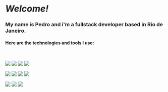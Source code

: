 # <i align="left">Welcome!</i>
### <p align="left">My name is Pedro and i'm a fullstack developer based in Rio de Janeiro.</p>

#### <p align="left">Here are the technologies and tools I use:</p>
<br />

<p>
<img src="https://img.shields.io/badge/-html5-000000?style=for-the-badge" />
<img src="https://img.shields.io/badge/-css3-blue?style=for-the-badge" />
<img src="https://img.shields.io/badge/-javascript-000000?style=for-the-badge" />
<img src="https://img.shields.io/badge/-react-blue?style=for-the-badge" />
</p>
<p>
<img src="https://img.shields.io/badge/-nodejs-000000?style=for-the-badge" />
<img src="https://img.shields.io/badge/-postgresql-blue?style=for-the-badge" />
<img src="https://img.shields.io/badge/-jest-000000?style=for-the-badge" />
<img src="https://img.shields.io/badge/-express-blue?style=for-the-badge" />
</p>
<p>
<img src="https://img.shields.io/badge/-git-000000?style=for-the-badge" />
<img src="https://img.shields.io/badge/-trello-blue?style=for-the-badge" />
<img src="https://img.shields.io/badge/-slack-000000?style=for-the-badge" />
</p>


